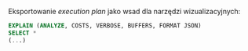<!--
.. title: Eksport execution plan
.. slug: eksport-execution-plan
.. date: 2021-02-09 09:55:45 UTC+01:00
.. tags: postgres
.. category: snippet
.. link:
.. description:
.. type: text
-->

Eksportowanie *execution plan* jako wsad dla narzędzi wizualizacyjnych:

```sql
EXPLAIN (ANALYZE, COSTS, VERBOSE, BUFFERS, FORMAT JSON)
SELECT *
(...)
```
